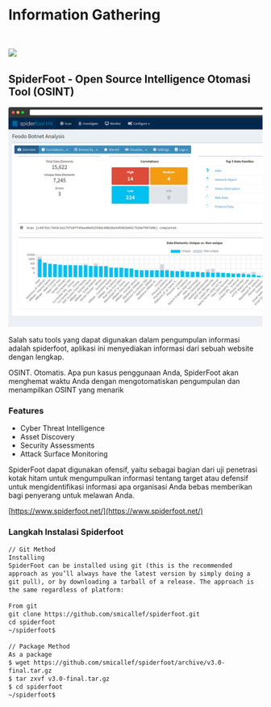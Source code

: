 # Information Gathering

‌

![](https://gblobscdn.gitbook.com/assets%2F-MI2sHAAMqr_5uek6UDd%2F-Mh6xt0eh28ATlxRlbYn%2F-Mh6yqhm-Eef9rNt3BHa%2Fimage.png?alt=media&token=917aba1a-2e30-4738-b8ef-a103519723f1)

## SpiderFoot - Open Source Intelligence Otomasi Tool \(OSINT\) <a id="spiderfoot-open-source-intelligence-otomasi-tool-osint"></a>

![](../../../.gitbook/assets/image%20%285%29.png)

Salah satu tools yang dapat digunakan dalam pengumpulan informasi adalah spiderfoot, aplikasi ini menyediakan informasi dari sebuah website dengan lengkap.

OSINT. Otomatis. Apa pun kasus penggunaan Anda, SpiderFoot akan menghemat waktu Anda dengan mengotomatiskan pengumpulan dan menampilkan OSINT yang menarik‌

### **Features** <a id="features"></a>

* Cyber Threat Intelligence
* Asset Discovery
* Security Assessments
* Attack Surface Monitoring

SpiderFoot dapat digunakan ofensif, yaitu sebagai bagian dari uji penetrasi kotak hitam untuk mengumpulkan informasi tentang target atau defensif untuk mengidentifikasi informasi apa organisasi Anda bebas memberikan bagi penyerang untuk melawan Anda.‌

​[https://www.spiderfoot.net/](https://www.spiderfoot.net/)

### Langkah Instalasi Spiderfoot

```text
// Git Method
Installing
SpiderFoot can be installed using git (this is the recommended approach as you’ll always have the latest version by simply doing a git pull), or by downloading a tarball of a release. The approach is the same regardless of platform:

From git
git clone https://github.com/smicallef/spiderfoot.git
cd spiderfoot
~/spiderfoot$

// Package Method
As a package
$ wget https://github.com/smicallef/spiderfoot/archive/v3.0-final.tar.gz
$ tar zxvf v3.0-final.tar.gz
$ cd spiderfoot
~/spiderfoot$
```



